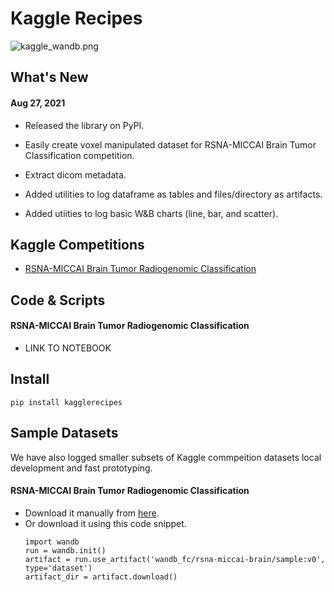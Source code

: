 # Kaggle Recipes



![kaggle_wandb.png](nbs\data\images\kaggle_wandb.png)

## What's New
#### Aug 27, 2021
- Released the library on PyPI.
- Easily create voxel manipulated dataset for RSNA-MICCAI Brain Tumor Classification competition. 
- Extract dicom metadata. 
- Added utilities to log dataframe as tables and files/directory as artifacts. 
- Added utiities to log basic W&B charts (line, bar, and scatter).

## Kaggle Competitions
- [RSNA-MICCAI Brain Tumor Radiogenomic Classification](https://www.kaggle.com/c/rsna-miccai-brain-tumor-radiogenomic-classification)

## Code & Scripts

#### RSNA-MICCAI Brain Tumor Radiogenomic Classification
- LINK TO NOTEBOOK

## Install

`pip install kagglerecipes`

## Sample Datasets 

We have also logged smaller subsets of Kaggle commpeition datasets local development and fast prototyping. 

#### RSNA-MICCAI Brain Tumor Radiogenomic Classification
* Download it manually from [here](https://wandb.ai/wandb_fc/rsna-miccai-brain/artifacts/dataset/sample/0c38392ee79fd5f85e97/files).
* Or download it using this code snippet.
  ```
  import wandb
  run = wandb.init()
  artifact = run.use_artifact('wandb_fc/rsna-miccai-brain/sample:v0', type='dataset')
  artifact_dir = artifact.download()
  ```
